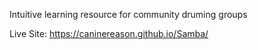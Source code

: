 Intuitive learning resource for community druming groups

Live Site: https://caninereason.github.io/Samba/
